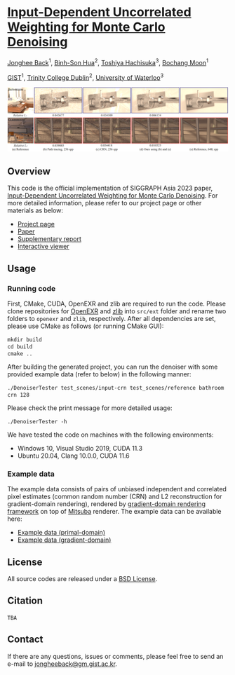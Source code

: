 # [Input-Dependent Uncorrelated Weighting for Monte Carlo Denoising](https://cglab.gist.ac.kr/siga23iduw/)

[Jonghee Back](https://cglab.gist.ac.kr/people/)<sup>1</sup>, 
[Binh-Son Hua](https://sonhua.github.io/)<sup>2</sup>, 
[Toshiya Hachisuka](https://cs.uwaterloo.ca/~thachisu/)<sup>3</sup>, 
[Bochang Moon](https://cglab.gist.ac.kr/people/bochang.html)<sup>1</sup>

[GIST](https://www.gist.ac.kr/kr/main.html)<sup>1</sup>, 
[Trinity College Dublin](https://www.tcd.ie/)<sup>2</sup>, 
[University of Waterloo](https://uwaterloo.ca/)<sup>3</sup>

![Teaser](teaser.png)


## Overview

This code is the official implementation of SIGGRAPH Asia 2023 paper, [Input-Dependent Uncorrelated Weighting for Monte Carlo Denoising](https://cglab.gist.ac.kr/siga23iduw/).
For more detailed information, please refer to our project page or other materials as below:

* [Project page](https://cglab.gist.ac.kr/siga23iduw/)
* [Paper](https://drive.google.com/file/d/1tjtUhFayfKRGUPjFfAc7QqtXWHNf8hvA/view?usp=sharing)
* [Supplementary report](https://drive.google.com/file/d/1sm-Fo8aG-PIUGUeV2Kc2q3eQWzeMTNzy/view?usp=sharing)
* [Interactive viewer](https://cglab-gist.github.io/input-dependent-uncorrelated-weighting-supp/index.html)



## Usage

### Running code

First, CMake, CUDA, OpenEXR and zlib are required to run the code. 
Please clone repositories for [OpenEXR](https://github.com/wjakob/openexr/tree/84793a726d77ad6cb9a510011c3907df809c32a4) and [zlib](https://github.com/mitsuba-renderer/zlib/tree/54d591eabf9fe0e84c725638f8d5d8d202a093fa) into `src/ext` folder and rename two folders to `openexr` and `zlib`, respectively.
After all dependencies are set, please use CMake as follows (or running CMake GUI):

```
mkdir build
cd build
cmake ..
```

After building the generated project, you can run the denoiser with some provided example data (refer to below) in the following manner:
```
./DenoiserTester test_scenes/input-crn test_scenes/reference bathroom crn 128
```

Please check the print message for more detailed usage:
```
./DenoiserTester -h
```

We have tested the code on machines with the following environments:

* Windows 10, Visual Studio 2019, CUDA 11.3
* Ubuntu 20.04, Clang 10.0.0, CUDA 11.6


### Example data

The example data consists of pairs of unbiased independent and correlated pixel estimates (common random number (CRN) and L2 reconstruction for gradient-domain rendering), rendered by [gradient-domain rendering framework](https://github.com/mmanzi/gradientdomain-mitsuba) on top of [Mitsuba](https://www.mitsuba-renderer.org/) renderer. The example data can be available here:

* [Example data (primal-domain)](https://drive.google.com/file/d/1ARXmJAJSyzn3GgStz35lYKe2dDL8G9X6/view?usp=sharing)
* [Example data (gradient-domain)](https://drive.google.com/file/d/14vxMr5fnQTYozGxdRsZd1TtGKgGv-iiN/view?usp=sharing)


## License

All source codes are released under a [BSD License](license).


## Citation

```
TBA
```

## Contact

If there are any questions, issues or comments, please feel free to send an e-mail to [jongheeback@gm.gist.ac.kr](mailto:jongheeback@gm.gist.ac.kr).